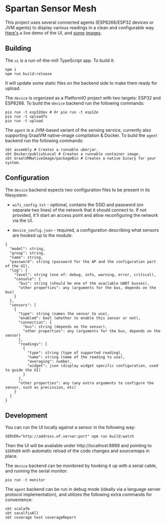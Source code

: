 # Spartan Sensor Mesh

This project uses several connected agents (ESP8266/ESP32 devices or JVM agents) to display various readings in a clean and configurable way.
[Here's](http://idorobots.github.io/spartan-sensor-mesh/) a live demo of the UI, and [some](./landscape.png) [images](./portrait.png).

## Building

The `ui` is a run-of-the-mill TypeScript app. To build it:

```
npm i
npm run build:release
```

It will update some static files on the backend side to make them ready for upload.

The `device` is organized as a PlatformIO project with two targets: ESP32 and ESP8266. To build the `device` backend run the following commands:

```
pio run -t esp32dev # Or pio run -t esp12e
pio run -t uploadfs
pio run -t upload
```

The `agent` is a JVM-based variant of the sensing service, currently also supporting GraalVM native-image compilation & Docker. To build the `agent` backend run the following commands:

```
sbt assembly # Creates a runnable uberjar.
sbt Docker/publishLocal # Creates a runnable container image.
sbt GraalVMNativeImage/packageBin # Creates a native binary for your system.
```

## Configuration

The `device` backend expects two configuration files to be present in its filesystem:

- `wifi_config.txt` - optional, contains the SSID and password (on separate two lines) of the network that it should connect to. If not provided, it'll start an access point and allow reconfiguring the network via the UI.

- `device_config.json` - required, a configuration describing what sensors are hooked up to the module:

```
{
  "model": string,
  "group": string,
  "name": string,
  "password": string (password for the AP and the configuration part of the UI),
  "log": {
    "level": string (one of: debug, info, warning, error, critical),
    "console": {
      "bus": string (should be one of the available UART busses),
      "other properties": any (arguments for the bus, depends on the bus)
    }
  },
  "sensors": [
    {
      "type": string (names the sensor to use),
      "enabled": bool (whether to enable this sensor or not),
      "connection": {
        "bus": string (depends on the sensor),
        "other properties": any (arguments for the bus, depends on the sensor)
      },
      "readings": [
        {
          "type": string (type of supported reading),
          "name": string (name of the reading to use),
          "averaging": number,
          "widget": json (display widget specific configuration, used to guide the UI)
        }
      ],
      "other properties": any (any extra arguments to configure the sensor, such as precission, etc)
    }
  ]
}
```

## Development

You can run the UI locally against a sensor in the following way:

```
SERVER="http://address.of.server:port" npm run build:watch
```

Then the UI will be avaliable under http://localhost:8888 and pointing to `$SERVER` with automatic reload of the code changes and sourcemaps in place.

The `device` backend can be monitored by hooking it up with a serial cable, and running the serial monitor:

```
pio run -t monitor
```

The `agent` backend can be run in debug mode (ideally via a language server protocol implementation), and utilizes the following extra commands for convenience:

```
sbt scalafm
sbt sacalfixAll
sbt coverage test coverageReport
```
